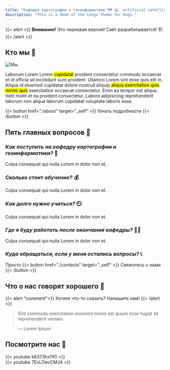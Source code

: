 ```yaml
---
title: "Кафедра картографии и геоинформатики 🗺️ 💻 :artificial_satellite:"
description: "This is a demo of the Congo theme for Hugo."
---
```


<!-- Content of this markdown shows on the homepage above all -->

{{< alert >}}
**Внимание!** Это черновая версия! Сайт разрабатывается! 🏗️
{{< /alert >}}

## Кто мы :wave:

![Мы](img/pop4.jpg)

Laborum Lorem Lorem <mark>cupidatat</mark> proident consectetur commodo occaecat et id officia sit incididunt sunt proident. Ullamco Lorem sint esse quis elit in. Aliqua id eiusmod cupidatat dolore nostrud aliquip <mark>aliqua exercitation quis minim quis</mark> exercitation occaecat consectetur. Enim ea tempor est aliqua. Velit mollit et ea proident consectetur. Labore adipisicing reprehenderit laborum non aliqua laborum cupidatat voluptate laboris esse.

{{< button href="./about" target="_self" >}}
    Узнать подробности
{{< /button >}}

## Пять главных вопросов 🤔

### _Как поступить на кафедру картографии и геоинформатики?_ 🏃 

Culpa consequat qui nulla Lorem in dolor non et.

### _Сколько стоит обучение?_ 💰

Culpa consequat qui nulla Lorem in dolor non et.

### _Как долго нужно учиться?_ ⏲️

Culpa consequat qui nulla Lorem in dolor non et.

### _Где я буду работать после окончания кафедры?_ 👩‍🏭

Culpa consequat qui nulla Lorem in dolor non et.

### _Куда обращаться, если у меня остались вопросы?_ 📞

Просто {{< button href="./contacts" target="_self" >}} Свяжитесь с нами {{< /button >}}


## Что о нас говорят хорошего 🤗

{{< alert "comment">}}
Хотите что-то сказать? Напишите нам! 
{{< /alert >}}

> Sint commodo exercitation eiusmod minim est ipsum esse fugiat sit reprehenderit veniam.
> 
> — Lorem Ipsum

## Посмотрите нас 🎥

{{< youtube k6373hxI1f0 >}}
<br>
{{< youtube 7ExLOecCMJ4 >}}






